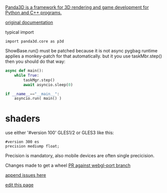 [Panda3D is a framework for 3D rendering and game development for Python and C++ programs.](https://pypi.org/project/Panda3D/)

[original documentation](https://docs.panda3d.org/1.10/python/index)

typical import

```
import panda3d.core as p3d
```

ShowBase.run() must be patched because it is not async 
pygbag runtime applies a monkey-patch for that automatically.
but it you use taskMbr.step() then you should do that way:
```py
async def main():
    while True:
        taskMgr.step()
        await asyncio.sleep(0)

if __name__=="__main__":
    asyncio.run( main() )
```

# shaders
use either '#version 100' GLES1/2 or GLES3 like this:
```
#version 300 es
precision mediump float;
```

Precision is mandatory, also mobile devices are often single precicision.






Changes made to get a wheel [PR against webgl-port branch](https://github.com/pmp-p/panda3d/pull/4)


[append issues here](https://github.com/pygame-web/pkg-porting-wasm/issues/6)



[edit this page](https://github.com/pygame-web/pygame-web.github.io/edit/main/wiki/pkg/panda3d/README.md)
